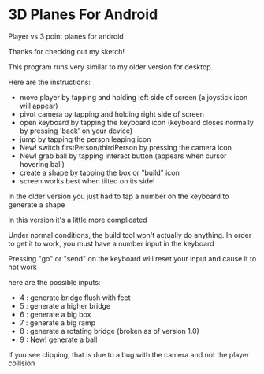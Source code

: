 # 3D Planes For Android
Player vs 3 point planes for android

Thanks for checking out my sketch! 

This program runs very similar to my older version for desktop.

Here are the instructions:

- move player by tapping and holding left side of screen (a joystick icon will appear)
- pivot camera by tapping and holding right side of screen
- open keyboard by tapping the keyboard icon (keyboard closes normally by pressing 'back' on your device)
- jump by tapping the person leaping icon
- New! switch firstPerson/thirdPerson by pressing the camera icon
- New! grab ball by tapping interact button (appears when cursor hovering ball)
- create a shape by tapping the box or "build" icon
- screen works best when tilted on its side!


In the older version you just had to tap a number on the keyboard to generate a shape

In this version it's a little more complicated

Under normal conditions, the build tool won't actually do anything.
In order to get it to work, you must have a number input in the keyboard

Pressing "go" or "send" on the keyboard will reset your input and cause it to not work

here are the possible inputs:

- 4 : generate bridge flush with feet
- 5 : generate a higher bridge
- 6 : generate a big box
- 7 : generate a big ramp
- 8 : generate a rotating bridge (broken as of version 1.0)
- 9 : New! generate a ball

If you see clipping, that is due to a bug with the camera and not the player collision
